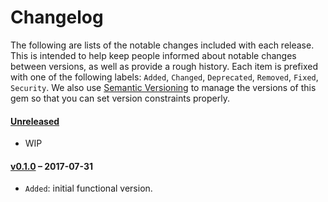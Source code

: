 # Changelog

The following are lists of the notable changes included with each release.
This is intended to help keep people informed about notable changes between
versions, as well as provide a rough history. Each item is prefixed with
one of the following labels: `Added`, `Changed`, `Deprecated`,
`Removed`, `Fixed`, `Security`. We also use [Semantic Versioning](http://semver.org)
to manage the versions of this gem so
that you can set version constraints properly.

#### [Unreleased](https://github.com/exAspArk/batch-loader/compare/v0.1.0...HEAD)

* WIP

#### [v0.1.0](https://github.com/exAspArk/batch-loader/compare/ed32edb...v0.1.0) – 2017-07-31

* `Added`: initial functional version.
